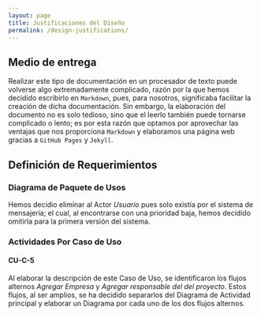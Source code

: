 ```yaml
---
layout: page
title: Justificaciones del Diseño
permalink: /design-justifications/
---
```


## Medio de entrega

Realizar este tipo de documentación en un procesador de texto puede volverse algo extremadamente complicado, razón por la que hemos decidido escribirlo en `Markdown`, pues, para nosotros, significaba facilitar la creación de dicha documentación. Sin embargo, la elaboración del documento no es solo tedioso, sino que el leerlo también puede tornarse complicado o lento; es por esta razón que optamos por aprovechar las ventajas que nos proporciona `Markdown` y elaboramos una página web gracias a `GitHub Pages` y `Jekyll`.

## Definición de Requerimientos

### Diagrama de Paquete de Usos
Hemos decidio eliminar al Actor *Usuario* pues solo existía por el sistema de mensajería; el cual, al encontrarse con una prioridad baja, hemos decidido omitirla para la primera versión del sistema.

### Actividades Por Caso de Uso

#### CU-C-5
Al elaborar la descripción de este Caso de Uso, se identificaron los flujos alternos *Agregar Empresa* y *Agregar responsable del del proyecto*. Estos flujos, al ser amplios, se ha decidido separarlos del Diagrama de Actividad principal y elaborar un Diagrama por cada uno de los dos flujos alternos.

